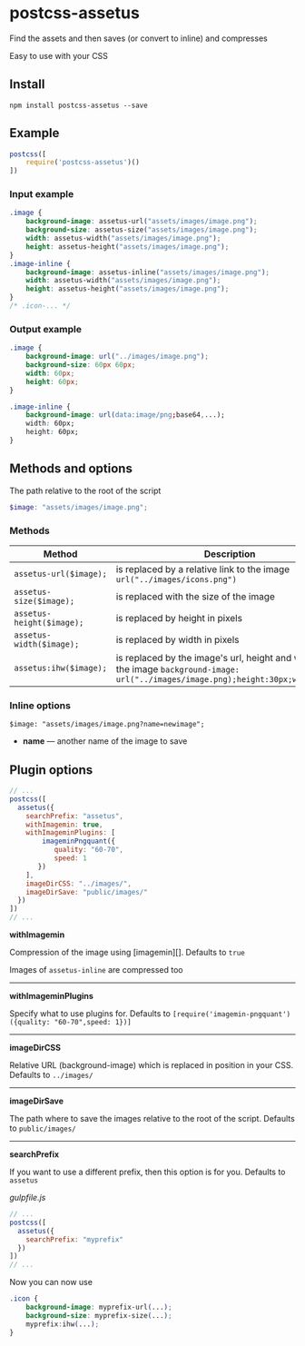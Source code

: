 # postcss-assetus

Find the assets and then saves (or convert to inline) and compresses

Easy to use with your CSS

## Install
```
npm install postcss-assetus --save
```
## Example
```javascript
postcss([
    require('postcss-assetus')()
])
```
### Input example
```css
.image {
    background-image: assetus-url("assets/images/image.png");
    background-size: assetus-size("assets/images/image.png");
    width: assetus-width("assets/images/image.png");
    height: assetus-height("assets/images/image.png");
}
.image-inline {
    background-image: assetus-inline("assets/images/image.png");
    width: assetus-width("assets/images/image.png");
    height: assetus-height("assets/images/image.png");
}
/* .icon-... */
```
### Output example
```css
.image {
    background-image: url("../images/image.png");
    background-size: 60px 60px;
    width: 60px;
    height: 60px;
}

.image-inline {
    background-image: url(data:image/png;base64,...);
    width: 60px;
    height: 60px;
}
```

## Methods and options
The path relative to the root of the script
```scss
$image: "assets/images/image.png";
```

### Methods

Method | Description
------ | -----------
`assetus-url($image);` | is replaced by a relative link to the image `url("../images/icons.png")`
`assetus-size($image);` | is replaced with the size of the image
`assetus-height($image);` | is replaced by height in pixels
`assetus-width($image);` | is replaced by width in pixels
`assetus:ihw($image);` | is replaced by the image's url, height and width of the image `background-image: url("../images/image.png);height:30px;width:30px;`

### Inline options
```
$image: "assets/images/image.png?name=newimage";
```
- **name** — another name of the image to save


## Plugin options
```javascript
// ...
postcss([
  assetus({
    searchPrefix: "assetus",
    withImagemin: true,
    withImageminPlugins: [
        imageminPngquant({
           quality: "60-70",
           speed: 1
       })
    ],
    imageDirCSS: "../images/",
    imageDirSave: "public/images/"
  })
])
// ...
``` 
**withImagemin**

Compression of the image using [imagemin][]. Defaults to `true`

Images of `assetus-inline` are compressed too

***
**withImageminPlugins** 

Specify what to use plugins for. Defaults to `[require('imagemin-pngquant')({quality: "60-70",speed: 1})]`

***
**imageDirCSS**

Relative URL (background-image) which is replaced in position in your CSS. Defaults to `../images/`


***
**imageDirSave**

The path where to save the images relative to the root of the script. Defaults to `public/images/`

***
**searchPrefix**

If you want to use a different prefix, then this option is for you.
Defaults to `assetus`

*gulpfile.js*

```javascript
// ...
postcss([
  assetus({
    searchPrefix: "myprefix"
  })
])
// ...
```
Now you can now use

```css
.icon {
    background-image: myprefix-url(...);
    background-size: myprefix-size(...);
    myprefix:ihw(...);
}
```